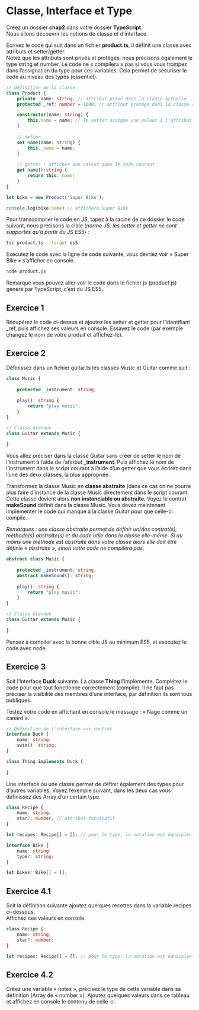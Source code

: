 # Classe, Interface et Type

Créez un dossier **chap2** dans votre dossier **TypeScript**.   
Nous allons découvrir les notions de classe et d’interface. 

Écrivez le code qui suit dans un fichier **product.ts**, il définit une classe avec attributs et setter/getter.  
Notez que les attributs sont privés et protégés, nous précisons également le type string et number. 
Le code ne « compilera » pas si vous vous trompez dans l’assignation du type pour ces variables. 
Cela permet de sécuriser le code au niveau des types (essentiel).

```typescript
// Définition de la classe
class Product {
    private _name: string; // attribut privé dans la classe actuelle
    protected _ref: number = 1000; // attribut protégé dans la classe actuelle et dans sa fille

    constructor(name: string) {
        this.name = name; // le setter assigne une valeur à l'attribut _name
    }
    
    // setter
    set name(name: string) {
        this._name = name;
    }
    
    // getter : afficher une valeur dans le code courant
    get name():string {
        return this._name;
    }
}

let bike = new Product('Super Bike');

console.log(bike.name) // affichera Super Bike
```

Pour transcompiler le code en JS, tapez à la racine de ce dossier le code suivant, nous précisons la cible
(*norme JS, les setter et getter ne sont supportés qu’à partir du JS ES5*) :

```bash
tsc product.ts --target es5
```

Exécutez le code avec la ligne de code suivante, vous devriez voir « Super Bike » s’afficher en console.

```bash
node product.js
```

Remarque vous pouvez aller voir le code dans le fichier js (product.js) généré par TypeScript, c’est du
JS ES5.

## Exercice 1

Récupérez le code ci-dessus et ajoutez les setter et getter pour l’identifiant _ref, puis affichez ses valeurs en
console. Essayez le code (par exemple changez le nom de votre produit et affichez-le).

## Exercice 2

Définissez dans un fichier guitar.ts les classes Music et Guitar comme suit :

```typescript
class Music {
    
    protected _instrument: string;
    
    play(): string {
        return "play music";
    }
}

// Classe étendue
class Guitar extends Music {
    
}
```

Vous allez préciser dans la classe Guitar sans créer de setter le nom de l’instrument à l’aide de
l’attribut **_instrument**. Puis affichez le nom de l’instrument dans le script courant à l’aide d’un getter
que vous écrirez dans l’une des deux classes, la plus appropriée.

Transformez la classe Music en **classe abstraite** (dans ce cas on ne pourra plus faire d’instance de la
classe Music directement dans le script courant. Cette classe devient alors **non instanciable ou
abstraite**. Voyez le contrat **makeSound** définit dans la classe Music. Vous devez maintenant
implémenter le code qui manque à la classe Guitar pour que celle-ci compile.

*Remarques : une classe abstraite permet de définir un/des contrat(s), méthode(s) abstraite(s) et du
code utile dans la classe elle-même. Si au moins une méthode est abstraite dans votre classe alors elle
doit être définie « abstraite », sinon votre code ne compilera pas.*

```typescript
abstract class Music {
    
    protected _instrument: string;
    abstract makeSound(): string;
    
    play(): string {
        return "play music";
    }
}

// Classe étendue
class Guitar extends Music {
    
}
```

Pensez à compiler avec la bonne cible JS au minimum ES5, et exécutez le code avec node.

## Exercice 3

Soit l’interface **Duck** suivante. La classe **Thing** l’implémente. Complétez le code pour que tout
fonctionne correctement (compile). Il ne faut pas préciser la visibilité des membres d’une interface, par
définition ils sont tous publiques. 

Testez votre code en affichant en console le message : « Nage comme un canard ».

```typescript
// Définition de l'interface <=> contrat
interface Duck {
    name: string;
    swim(): string;
}

class Thing implements Duck {
    
}
```

Une interface ou une classe permet de définir également des types pour d’autres variables. Voyez
l’exemple suivant, dans les deux cas vous définissez des Array d’un certain type.

```typescript
class Recipe {
    name: string;
    star?: number; // attribut facultatif
}

let recipes: Recipe[] = []; // pour le type, la notation est équivalente à Array<Recipe>

interface Bike {
    name: string;
    type?: string;
}

let bikes: Bike[] = [];
```

## Exercice 4.1

Soit la définition suivante ajoutez quelques recettes dans la variable recipes ci-dessous.  
Affichez ces valeurs en console.

```typescript
class Recipe {
    name: string;
    star?: number;
}

let recipes: Recipe[] = []; // pour le type, la notation est équivalente à Array<Recipe>
```

## Exercice 4.2

Créez une variable « notes », précisez le type de cette variable dans sa définition (Array de
« number »). Ajoutez quelques valeurs dans ce tableau et affichez en console le contenu de celle-ci.